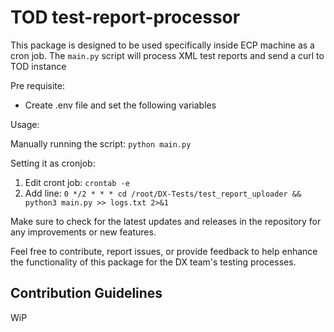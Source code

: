 # TOD test-report-processor 

This package is designed to be used specifically inside ECP machine as a cron job. The `main.py` script will process XML test reports and send a curl to TOD instance 

Pre requisite:
- Create .env file and set the following variables 


Usage:

Manually running the script:
`python main.py`

Setting it as cronjob:
1. Edit cront job: `crontab -e`
2. Add line: `0 */2 * * * cd /root/DX-Tests/test_report_uploader && python3 main.py >> logs.txt 2>&1`

Make sure to check for the latest updates and releases in the repository for any improvements or new features.


Feel free to contribute, report issues, or provide feedback to help enhance the functionality of this package for the DX team's testing processes.

## Contribution Guidelines

WiP
